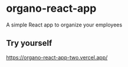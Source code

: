 # organo-react-app
A simple React app to organize your employees

## Try yourself
https://organo-react-app-two.vercel.app/
